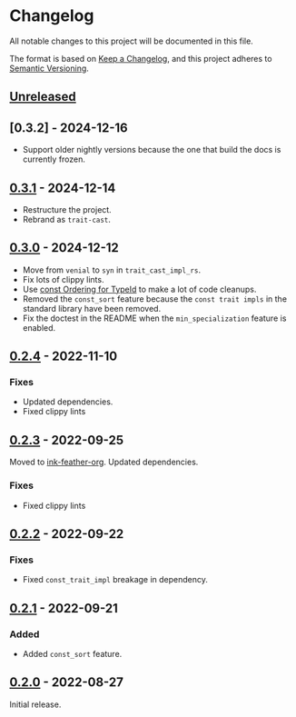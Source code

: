 # Changelog
All notable changes to this project will be documented in this file.

The format is based on [Keep a Changelog](https://keepachangelog.com/en/1.0.0/),
and this project adheres to [Semantic Versioning](https://semver.org/spec/v2.0.0.html).

## [Unreleased]

## [0.3.2] - 2024-12-16

- Support older nightly versions because the one that build the docs is currently frozen.

## [0.3.1] - 2024-12-14

- Restructure the project.
- Rebrand as `trait-cast`.

## [0.3.0] - 2024-12-12

- Move from `venial` to `syn` in `trait_cast_impl_rs`.
- Fix lots of clippy lints.
- Use [const Ordering for TypeId](https://github.com/rust-lang/rust/pull/101698) to make a lot of code cleanups.
- Removed the `const_sort` feature because the `const trait impls` in the standard library have been removed.
- Fix the doctest in the README when the `min_specialization` feature is enabled.

## [0.2.4] - 2022-11-10

### Fixes
- Updated dependencies.
- Fixed clippy lints

## [0.2.3] - 2022-09-25

Moved to [ink-feather-org](https://github.com/ink-feather-org/trait-cast-rs).
Updated dependencies.

### Fixes
- Fixed clippy lints

## [0.2.2] - 2022-09-22

### Fixes
- Fixed `const_trait_impl` breakage in dependency.

## [0.2.1] - 2022-09-21

### Added
  - Added `const_sort` feature.

## [0.2.0] - 2022-08-27

Initial release.

[Unreleased]: https://github.com/ink-feather-org/trait-cast-rs/compare/v0.3.1...HEAD
[0.3.1]: https://github.com/ink-feather-org/trait-cast-rs/compare/v0.3.0...v0.3.1
[0.3.0]: https://github.com/ink-feather-org/trait-cast-rs/compare/v0.2.4...v0.3.0
[0.2.4]: https://github.com/ink-feather-org/trait-cast-rs/compare/v0.2.3...v0.2.4
[0.2.3]: https://github.com/ink-feather-org/trait-cast-rs/compare/v0.2.2...v0.2.3
[0.2.2]: https://github.com/ink-feather-org/trait-cast-rs/compare/v0.2.1...v0.2.2
[0.2.1]: https://github.com/ink-feather-org/trait-cast-rs/compare/v0.2.0...v0.2.1
[0.2.0]: https://github.com/ink-feather-org/trait-cast-rs/releases/tag/v0.2.0
